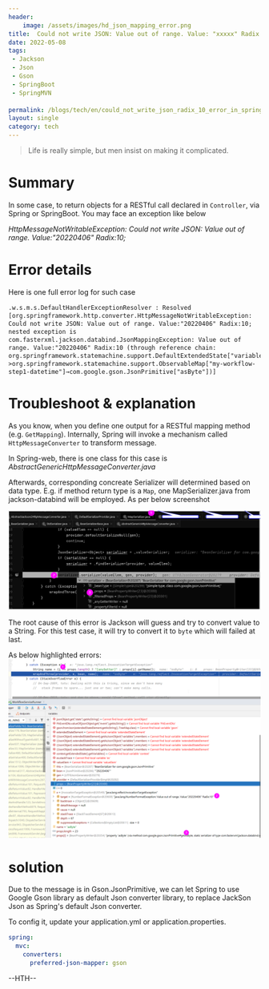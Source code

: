 ```yaml
---
header:
    image: /assets/images/hd_json_mapping_error.png
title:  Could not write JSON: Value out of range. Value: "xxxxx" Radix:10
date: 2022-05-08
tags:
 - Jackson
 - Json
 - Gson
 - SpringBoot
 - SpringMVN
 
permalink: /blogs/tech/en/could_not_write_json_radix_10_error_in_spring_mvc
layout: single
category: tech
---
```


> Life is really simple, but men insist on making it complicated.

# Summary
In some case, to return objects for a RESTful call declared in `Controller`, via Spring or SpringBoot. You may face an exception like below

*HttpMessageNotWritableException: Could not write JSON: Value out of range. Value:"20220406" Radix:10;* 


# Error details

Here is one full error log for such case
```
.w.s.m.s.DefaultHandlerExceptionResolver : Resolved [org.springframework.http.converter.HttpMessageNotWritableException: Could not write JSON: Value out of range. Value:"20220406" Radix:10; nested exception is com.fasterxml.jackson.databind.JsonMappingException: Value out of range. Value:"20220406" Radix:10 (through reference chain: org.springframework.statemachine.support.DefaultExtendedState["variables"]->org.springframework.statemachine.support.ObservableMap["my-workflow-step1-datetime"]→com.google.gson.JsonPrimitive["asByte"])]
```

# Troubleshoot & explanation
As you know, when you define one output for a RESTful mapping method (e.g. `GetMapping`). Internally, Spring will invoke a mechanism called `HttpMessageConverter` to transform message.

In Spring-web, there is one class for this case is *AbstractGenericHttpMessageConverter.java*

Afterwards, corresponding concreate Serializer will determined based on data type. E.g. if method return type is a `Map`, one MapSerializer.java from jackson-databind will be employed. As per below screenshot

![](/assets/images/jackson_errors_radix_1.png)

The root cause of this error is Jackson will guess and try to convert value to a String. For this test case, it will try to convert it to `byte` which will failed at last.

As below highlighted errors:
![](/assets/images/jackson_errors_radix_2.png)

# solution
Due to the message is in Gson.JsonPrimitive, we can let Spring to use Google Gson library as default Json converter library, to replace JackSon Json as Spring's default Json converter.

To config it, update your application.yml or application.properties.

```yaml
spring:
  mvc:
    converters:
      preferred-json-mapper: gson
```






--HTH--



